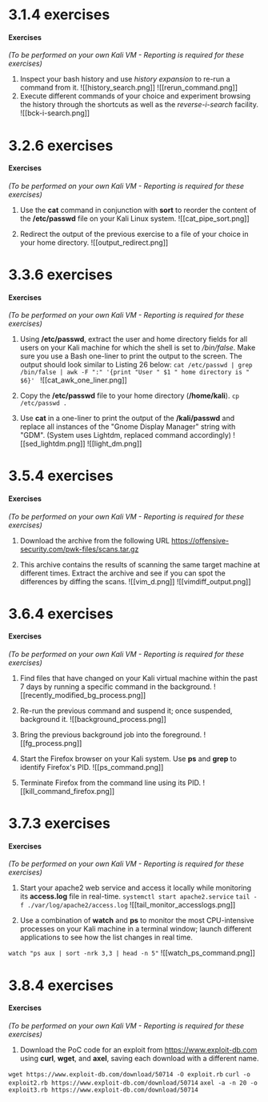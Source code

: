 # 3.1.4 exercises
#### Exercises
_(To be performed on your own Kali VM - Reporting is required for these exercises)_

1.  Inspect your bash history and use _history expansion_ to re-run a command from it.
![[history_search.png]]
![[rerun_command.png]]
2.  Execute different commands of your choice and experiment browsing the history through the shortcuts as well as the _reverse-i-search_ facility.
![[bck-i-search.png]]

# 3.2.6 exercises
#### Exercises
_(To be performed on your own Kali VM - Reporting is required for these exercises)_

1.  Use the **cat** command in conjunction with **sort** to reorder the content of the **/etc/passwd** file on your Kali Linux system.
![[cat_pipe_sort.png]]

2.  Redirect the output of the previous exercise to a file of your choice in your home directory.
![[output_redirect.png]]

# 3.3.6 exercises
#### Exercises

_(To be performed on your own Kali VM - Reporting is required for these exercises)_

1.  Using **/etc/passwd**, extract the user and home directory fields for all users on your Kali machine for which the shell is set to _/bin/false_. Make sure you use a Bash one-liner to print the output to the screen. The output should look similar to Listing 26 below:
`cat /etc/passwd | grep /bin/false | awk -F ":" '{print "User " $1 " home directory is " $6}' `
![[cat_awk_one_liner.png]]

2.  Copy the **/etc/passwd** file to your home directory (**/home/kali**).
    `cp /etc/passwd .`
	
3.  Use **cat** in a one-liner to print the output of the **/kali/passwd** and replace all instances of the "Gnome Display Manager" string with "GDM".
(System uses Lightdm, replaced command accordingly)
![[sed_lightdm.png]]
![[light_dm.png]]


# 3.5.4 exercises
#### Exercises

_(To be performed on your own Kali VM - Reporting is required for these exercises)_

1.  Download the archive from the following URL https://offensive-security.com/pwk-files/scans.tar.gz


2.  This archive contains the results of scanning the same target machine at different times. Extract the archive and see if you can spot the differences by diffing the scans.
![[vim_d.png]]
![[vimdiff_output.png]]

# 3.6.4 exercises
#### Exercises

_(To be performed on your own Kali VM - Reporting is required for these exercises)_

1.  Find files that have changed on your Kali virtual machine within the past 7 days by running a specific command in the background.
![[recently_modified_bg_process.png]]

2.  Re-run the previous command and suspend it; once suspended, background it.
![[background_process.png]]

3.  Bring the previous background job into the foreground.
![[fg_process.png]]

4.  Start the Firefox browser on your Kali system. Use **ps** and **grep** to identify Firefox's PID.
![[ps_command.png]]

5.  Terminate Firefox from the command line using its PID.
![[kill_command_firefox.png]]

# 3.7.3 exercises
#### Exercises

_(To be performed on your own Kali VM - Reporting is required for these exercises)_

1.  Start your apache2 web service and access it locally while monitoring its **access.log** file in real-time.
`systemctl start apache2.service`
`tail -f ./var/log/apache2/access.log`
![[tail_monitor_accesslogs.png]]

2.  Use a combination of **watch** and **ps** to monitor the most CPU-intensive processes on your Kali machine in a terminal window; launch different applications to see how the list changes in real time.

`watch "ps aux | sort -nrk 3,3 | head -n 5"`
![[watch_ps_command.png]]

# 3.8.4 exercises
#### Exercises

_(To be performed on your own Kali VM - Reporting is required for these exercises)_

1.  Download the PoC code for an exploit from https://www.exploit-db.com using **curl**, **wget**, and **axel**, saving each download with a different name.

`wget https://www.exploit-db.com/download/50714 -O exploit.rb`
`curl -o exploit2.rb https://www.exploit-db.com/download/50714`
`axel -a -n 20 -o exploit3.rb https://www.exploit-db.com/download/50714`


